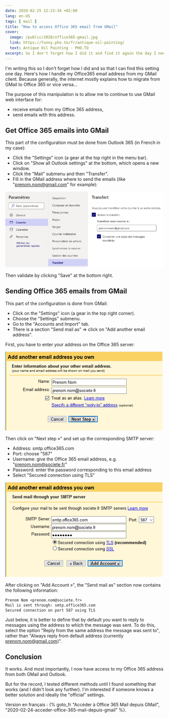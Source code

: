 ```yaml
---
date: 2020-02-25 12:23:34 +02:00
lang: en-US
tags: [ mail ]
title: "How to access Office 365 email from GMail"
cover:
  image: /public/2020/office365-gmail.jpg
  link: https://funny.pho.to/fr/antique-oil-painting/
  text: Antique Oil Painting - PHO.TO
excerpt: So I don't forget how I did it and find it again the day I need it, I'm writing down how to handle my Office 365 email address from the GMail client.
---
```


I'm writing this so I don't forget how I did and so that I can find this setting one day. Here's how I handle my Office365 email address from my GMail client. Because generally, the internet mostly explains how to migrate from GMail to Office 365 or vice versa...

The purpose of this manipulation is to allow me to continue to use GMail web interface for:

* receive emails from my Office 365 address,
* send emails with this address.


## Get Office 365 emails into GMail

This part of the configuration must be done from Outlook 365 (in French in my case):

* Click the "Settings" icon (a gear at the top right in the menu bar).
* Click on "Show all Outlook settings" at the bottom, which opens a new window.
* Click the "Mail" submenu and then "Transfer".
* Fill in the GMail address where to send the emails (like "prenom.nom@gmail.com" for example):

![](/public/2020/office-gmail-1.png)

Then validate by clicking "Save" at the bottom right.


## Sending Office 365 emails from GMail

This part of the configuration is done from GMail:

* Click on the "Settings" icon (a gear in the top right corner).
* Choose the "Settings" submenu.
* Go to the "Accounts and Import" tab.
* There is a section "Send mail as" => click on "Add another email address".

First, you have to enter your address on the Office 365 server:

![](/public/2020/office-gmail-2.png)

Then click on "Next step »" and set up the corresponding SMTP server:

* Address: smtp.office365.com
* Port: choose "587"
* Username: give the Office 365 email address, e.g. "prenom.nom@societe.fr"
* Password: enter the password corresponding to this email address
* Select "Secured connection using TLS"

![](/public/2020/office-gmail-3.png)

After clicking on "Add Account »", the "Send mail as" section now contains the following information:

```
Prenom Nom <prenom.nom@societe.fr>
Mail is sent through: smtp.office365.com
Secured connection on port 587 using TLS
```

Just below, it is better to define that by default you want to reply to messages using the address to which the message was sent. To do this, select the option "Reply from the same address the message was sent to", rather than "Always reply from default address (currently prenom.nom@gmail.com)".


## Conclusion

It works. And most importantly, I now have access to my Office 365 address from both GMail and Outlook.

But for the record, I tested different methods until I found something that works (and I didn't look any further). I'm interested if someone knows a better solution and ideally the "official" settings.

<div class="encart">

Version en français : {% goto_fr "Accéder à Office 365 Mail depuis GMail", "2020-02-24-acceder-office-365-mail-depuis-gmail" %}.

</div>
